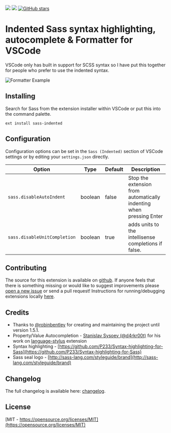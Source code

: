 [![](https://vsmarketplacebadge.apphb.com/version-short/syler.sass-indented.svg)](https://marketplace.visualstudio.com/items?itemName=syler.sass-indented)
[![](https://vsmarketplacebadge.apphb.com/installs-short/syler.sass-indented.svg)](https://marketplace.visualstudio.com/items?itemName=syler.sass-indented)
[![GitHub stars](https://img.shields.io/github/stars/TheRealSyler/vscode-sass-indented.svg?style=social&label=Star%20on%20Github)](https://github.com/TheRealSyler/vscode-sass-indented)
<!-- [![](https://vsmarketplacebadge.apphb.com/rating-short/syler.sass-indented.svg)](https://marketplace.visualstudio.com/items?itemName=syler.sass-indented) -->


# Indented Sass syntax highlighting, autocomplete & Formatter for VSCode
VSCode only has built in support for SCSS syntax so I have put this together for people who prefer to use the indented syntax.

![Formatter Example](https://media.giphy.com/media/duA7ivgqEF6vQPSGBk/giphy.gif)

## Installing
Search for Sass from the extension installer within VSCode or put this into the command palette.
```npm
ext install sass-indented
```

## Configuration

Configuration options can be set in the `Sass (Indented)` section of VSCode settings or by editing your `settings.json` directly.

| Option                       | Type    | Default | Description                                                         |
| ---------------------------- | ------- | ------- | ------------------------------------------------------------------- |
| `sass.disableAutoIndent`     | boolean | false   | Stop the extension from automatically indenting when pressing Enter |
| `sass.disableUnitCompletion` | boolean | true    | adds units to the intellisense completions if false.                |



## Contributing
The source for this extension is available on [github](https://github.com/TheRealSyler/vscode-sass-indented). If anyone feels that there is something missing or would like to suggest improvements please [open a new issue](https://github.com/TheRealSyler/vscode-sass-indented/issues) or send a pull request! Instructions for running/debugging extensions locally [here](https://code.visualstudio.com/docs/extensions/overview).

## Credits

- Thanks to [@robinbentley](https://github.com/robinbentley) for creating and maintaining the project until version 1.5.1.
- Property/Value Autocompletion - [Stanislav Sysoev (@d4rkr00t)](https://github.com/d4rkr00t) for his work on [language-stylus](https://github.com/d4rkr00t/language-stylus) extension
- Syntax highlighting - [https://github.com/P233/Syntax-highlighting-for-Sass](https://github.com/P233/Syntax-highlighting-for-Sass)
- Sass seal logo - [http://sass-lang.com/styleguide/brand](http://sass-lang.com/styleguide/brand)

## Changelog
The full changelog is available here: [changelog](CHANGELOG.md).

## License
[MIT - https://opensource.org/licenses/MIT](https://opensource.org/licenses/MIT)
